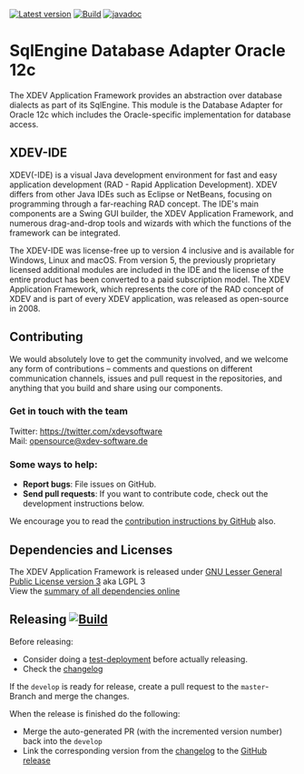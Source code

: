 [![Latest version](https://img.shields.io/maven-central/v/com.xdev-software/xapi-db-oracle-12c)](https://mvnrepository.com/artifact/com.xdev-software/xapi-db-oracle-12c)
[![Build](https://img.shields.io/github/workflow/status/xdev-software/xapi-db-oracle-12c/Check%20Build/develop)](https://github.com/xdev-software/xapi-db-oracle-12c/actions/workflows/checkBuild.yml?query=branch%3Adevelop)
[![javadoc](https://javadoc.io/badge2/com.xdev-software/xapi-db-oracle-12c/javadoc.svg)](https://javadoc.io/doc/com.xdev-software/xapi-db-oracle-12c) 

# SqlEngine Database Adapter Oracle 12c

The XDEV Application Framework provides an abstraction over database dialects as part of its SqlEngine. This module is the Database Adapter for Oracle 12c which includes the Oracle-specific implementation for database access.

## XDEV-IDE
XDEV(-IDE) is a visual Java development environment for fast and easy application development (RAD - Rapid Application Development). XDEV differs from other Java IDEs such as Eclipse or NetBeans, focusing on programming through a far-reaching RAD concept. The IDE's main components are a Swing GUI builder, the XDEV Application Framework, and numerous drag-and-drop tools and wizards with which the functions of the framework can be integrated.

The XDEV-IDE was license-free up to version 4 inclusive and is available for Windows, Linux and macOS. From version 5, the previously proprietary licensed additional modules are included in the IDE and the license of the entire product has been converted to a paid subscription model. The XDEV Application Framework, which represents the core of the RAD concept of XDEV and is part of every XDEV application, was released as open-source in 2008.

## Contributing

We would absolutely love to get the community involved, and we welcome any form of contributions – comments and questions on different communication channels, issues and pull request in the repositories, and anything that you build and share using our components.

### Get in touch with the team

Twitter: https://twitter.com/xdevsoftware<br/>
Mail: opensource@xdev-software.de

### Some ways to help:

- **Report bugs**: File issues on GitHub.
- **Send pull requests**: If you want to contribute code, check out the development instructions below.

We encourage you to read the [contribution instructions by GitHub](https://guides.github.com/activities/contributing-to-open-source/#contributing) also.

## Dependencies and Licenses
The XDEV Application Framework is released under [GNU Lesser General Public License version 3](https://www.gnu.org/licenses/lgpl-3.0.en.html) aka LGPL 3<br/>
View the [summary of all dependencies online](https://xdev-software.github.io/xapi-db-oracle-12c/dependencies/)

## Releasing [![Build](https://img.shields.io/github/workflow/status/xdev-software/xapi-db-oracle-12c/Release?label=Release)](https://github.com/xdev-software/xapi-db-oracle-12c/actions/workflows/release.yml)

Before releasing:
* Consider doing a [test-deployment](https://github.com/xdev-software/xapi-db-oracle-12c/actions/workflows/test-deploy.yml?query=branch%3Adevelop) before actually releasing.
* Check the [changelog](CHANGELOG.md)

If the ``develop`` is ready for release, create a pull request to the ``master``-Branch and merge the changes.

When the release is finished do the following:
* Merge the auto-generated PR (with the incremented version number) back into the ``develop``
* Link the corresponding version from the [changelog](CHANGELOG.md) to the [GitHub release](https://github.com/xdev-software/xapi-db-oracle-12c/releases/latest)
